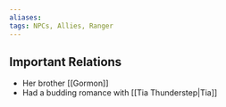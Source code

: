 ```yaml
---
aliases: 
tags: NPCs, Allies, Ranger 
---
```


## Important Relations

* Her brother [[Gormon]]
* Had a budding romance with [[Tia Thunderstep|Tia]]

